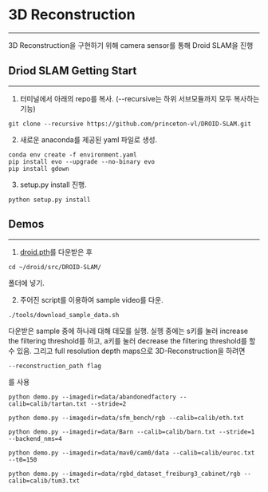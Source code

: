 # 3D Reconstruction

*****

3D Reconstruction을 구현하기 위해 camera sensor를 통해 Droid SLAM을 진행

## Driod SLAM Getting Start

*****

1. 터미널에서 아래의 repo를 복사. (--recursive는 하위 서브모듈까지 모두 복사하는 기능) 

```
git clone --recursive https://github.com/princeton-vl/DROID-SLAM.git
```

2. 새로운 anaconda를 제공된 yaml 파일로 생성.

```
conda env create -f environment.yaml
pip install evo --upgrade --no-binary evo
pip install gdown
```

3. setup.py install 진행.

```
python setup.py install
```

## Demos

*****

1. [droid.pth](https://drive.google.com/file/d/1PpqVt1H4maBa_GbPJp4NwxRsd9jk-elh/view?pli=1)를 다운받은 후
```
cd ~/droid/src/DROID-SLAM/
```
폴더에 넣기.

2. 주어진 script를 이용하여 sample video를 다운.

```
./tools/download_sample_data.sh
```

다운받은 sample 중에 하나레 대해 데모를 실행. 실헹 중에는 s키를 눌러 increase the filtering threshold를 하고, a키를 눌러 decrease the filtering threshold를 할 수 있음. 그리고 full resolution depth maps으로 3D-Reconstruction을 하려면 
```
--reconstruction_path flag
```
를 사용

```
python demo.py --imagedir=data/abandonedfactory --calib=calib/tartan.txt --stride=2
```

```
python demo.py --imagedir=data/sfm_bench/rgb --calib=calib/eth.txt
```

```
python demo.py --imagedir=data/Barn --calib=calib/barn.txt --stride=1 --backend_nms=4
```

```
python demo.py --imagedir=data/mav0/cam0/data --calib=calib/euroc.txt --t0=150
```

```
python demo.py --imagedir=data/rgbd_dataset_freiburg3_cabinet/rgb --calib=calib/tum3.txt
```
